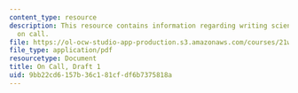 ```yaml
---
content_type: resource
description: This resource contains information regarding writing science fiction
  on call.
file: https://ol-ocw-studio-app-production.s3.amazonaws.com/courses/21w-759-writing-science-fiction-spring-2016/9bb22cd6157b36c181cfdf6b7375818a_MIT21W_759S16_OnCall1.pdf
file_type: application/pdf
resourcetype: Document
title: On Call, Draft 1
uid: 9bb22cd6-157b-36c1-81cf-df6b7375818a
---
```

